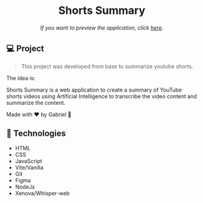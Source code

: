 <h1 align="center"> Shorts Summary </h1>

<h6 align="center"> 
	If you want to preview the application, click <a href="https://shorts-summary-gs.netlify.app/">here</a>.
</h6>

## 💻 Project

> This project was developed from base to summarize youtube shorts.

The idea is:

Shorts Summary is a web application to create a summary of YouTube shorts videos using Artificial Intelligence to transcribe the video content and summarize the content.

Made with ♥ by Gabriel :wave:

## 🚀 Technologies

- HTML
- CSS
- JavaScript
- Vite/Vanilla
- Git
- Figma
- NodeJs
- Xenova/Whisper-web
